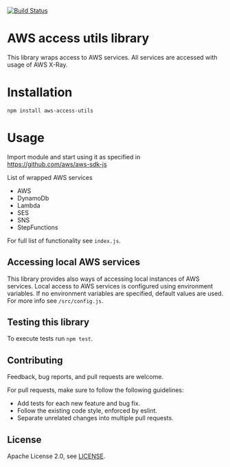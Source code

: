 [![Build Status](https://codebuild.eu-central-1.amazonaws.com/badges?uuid=eyJlbmNyeXB0ZWREYXRhIjoiZzk3SkpaN1hTN0ZhTFRpMjVQb3RCWVhoVTBKcjkvQ1p0SHNQazMzaG5MdTdqbitLSFh5cTc3SDhIWDVvWTk4b2VtV1lJbkRXNzlHQTdFVTJBTTdXbFo4PSIsIml2UGFyYW1ldGVyU3BlYyI6ImFKNFlkUE9hY3hkWlRRUjciLCJtYXRlcmlhbFNldFNlcmlhbCI6MX0%3D&branch=master)](https://eu-central-1.console.aws.amazon.com/codesuite/codebuild/projects/aws-access-utils)

# AWS access utils library
This library wraps access to AWS services. All services are accessed with usage of AWS X-Ray.

# Installation
`npm install aws-access-utils`

# Usage
Import module and start using it as specified in https://github.com/aws/aws-sdk-js

List of wrapped AWS services
- AWS
- DynamoDb
- Lambda
- SES
- SNS
- StepFunctions

For full list of functionality see `index.js`.

## Accessing local AWS services
This library provides also ways of accessing local instances of AWS services. Local access to AWS services is configured using environment variables. 
If no environment variables are specified, default values are used. For more info see `/src/config.js`.  

## Testing this library
To execute tests run `npm test`.

## Contributing
Feedback, bug reports, and pull requests are welcome.

For pull requests, make sure to follow the following guidelines:
* Add tests for each new feature and bug fix.
* Follow the existing code style, enforced by eslint.
* Separate unrelated changes into multiple pull requests.

## License
Apache License 2.0, see [LICENSE](LICENSE.md).
